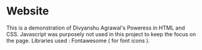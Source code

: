 # Website
This is a demonstration of Divyanshu Agrawal's Poweress in HTML and CSS. Javascript was purposely not used in this project to keep the focus on the page. Libraries used : Fontawesome ( for font icons ).
